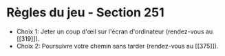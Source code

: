 # Règles du jeu - Section 251

- Choix 1: Jeter un coup d'œil sur l'écran d'ordinateur (rendez-vous au [[319]]).
- Choix 2: Poursuivre votre chemin sans tarder (rendez-vous au [[375]]).
